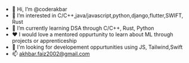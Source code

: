 - 👋 Hi, I’m @coderakbar
- 👀 I’m interested in C/C++,java/javascript,python,django,flutter,SWIFT, Rust
- 🌱 I’m currently learning DSA through C/C++, Rust, Python
- ❤️ I would love a mentored oppurtunity to learn about ML through projects or apprenticeship
- 💞️ I'm looking for developement oppurtunities using JS, Tailwind,Swift
- 📫 akhbar.faiz2002@gmail.com

